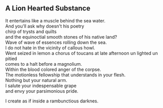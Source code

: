 A Lion Hearted Substance
------------------------
It entertains like a muscle behind the sea water.  
And you'll ask why doesn't his poetry  
chirp of trysts and quilts  
and the equinoctial smooth stones of his native land?  
Wave of wave of essences rolling down the sea.  
I do not hate in the vicinity of callous howl.  
Went seized in lemon a chorus of toucans at late afternoon un lighted un pitied  
comes to a halt before a magnolium.  
Within the blood colored anger of the corpse.  
The motionless fellowship that understands in your flesh.  
Nothing but your natural arm.  
I salute your indespensable grape  
and envy your parsimonious pride.  
  
I create as if inside a rambunctious darknes.  
